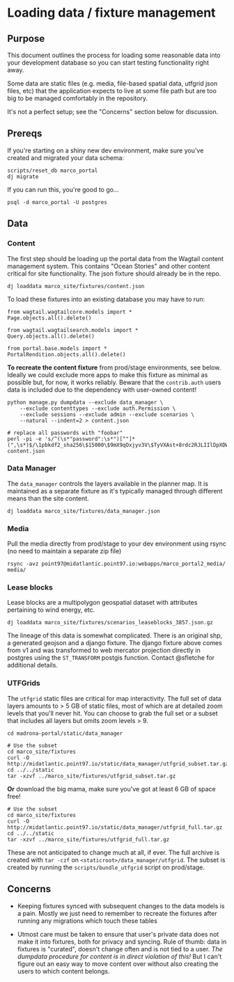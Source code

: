 # Loading data / fixture management

## Purpose

This document outlines the process for loading some reasonable data into 
your development database so you can start testing functionality right away.

Some data are static files (e.g. media, file-based spatial data, utfgrid json files, etc)
 that the application expects to live at some file path but are too big to be managed comfortably in the repository.

It's not a perfect setup; see the "Concerns" section below for discussion.

## Prereqs

If you're starting on a shiny new dev environment, make sure you've created and
migrated your data schema:

```
scripts/reset_db marco_portal
dj migrate
```

If you can run this, you're good to go...

```
psql -d marco_portal -U postgres 
```

## Data 


### Content

The first step should be loading up the portal data from the Wagtail content management system. This contains "Ocean Stories" and other content critical for site functionality. 
The json fixture should already be in the repo.

```
dj loaddata marco_site/fixtures/content.json
```

To load these fixtures into an existing database you may have to run:

```
from wagtail.wagtailcore.models import *
Page.objects.all().delete()

from wagtail.wagtailsearch.models import *
Query.objects.all().delete()

from portal.base.models import *
PortalRendition.objects.all().delete()
```

**To recreate the content fixture** from prod/stage environments, see below. 
Ideally we could exclude more apps to make this fixture as minimal as possible 
but, for now, it works reliably. Beware that the `contrib.auth` users data is included
due to the dependency with user-owned content!

```
python manage.py dumpdata --exclude data_manager \
    --exclude contenttypes --exclude auth.Permission \
    --exclude sessions --exclude admin --exclude scenarios \
    --natural --indent=2 > content.json

# replace all passwords with "foobar"
perl -pi -e 's/^(\s*"password":\s*")[^"]*(",\s*)$/\1pbkdf2_sha256\$15000\$9mX9qOxjyv3V\$TyVXAst+8rdc2RJLIIlDpXDW+ZuRV8G9+gM2GIz8LYE=\2/g;' content.json
```

### Data Manager

The `data_manager` controls the layers available in the planner map. It is maintained
as a separate fixture as it's typically managed through different means than the 
site content.

```
dj loaddata marco_site/fixtures/data_manager.json
```

### Media

Pull the media directly from prod/stage to your dev environment using rsync (no need to maintain a separate zip file)

```
rsync -avz point97@midatlantic.point97.io:webapps/marco_portal2_media/ media/
```

### Lease blocks

Lease blocks are a multipolygon geospatial dataset with attributes pertaining 
to wind energy, etc. 

```
dj loaddata marco_site/fixtures/scenarios_leaseblocks_3857.json.gz
```

The lineage of this data is somewhat complicated. There is an original shp, a
generated geojson and a django fixture. The django fixture above comes from v1 and was transformed to web mercator projection directly in postgres using the `ST_TRANSFORM` postgis function. Contact @sfletche for additional details.

### UTFGrids

The `utfgrid` static files are critical for map interactivity. The full set of 
data layers amounts to > 5 GB of static files, most of which are at detailed zoom
levels that you'll never hit. You can choose to grab the full set or a subset that
includes all layers but omits zoom levels > 9. 

```
cd madrona-portal/static/data_manager

# Use the subset
cd marco_site/fixtures
curl -O http://midatlantic.point97.io/static/data_manager/utfgrid_subset.tar.gz
cd ../../static
tar -xzvf ../marco_site/fixtures/utfgrid_subset.tar.gz  
```

**Or** download the big mama, make sure you've got at least 6 GB of space free!

```
# Use the subset
cd marco_site/fixtures
curl -O http://midatlantic.point97.io/static/data_manager/utfgrid_full.tar.gz
cd ../../static
tar -xzvf ../marco_site/fixtures/utfgrid_full.tar.gz  
```

These are not anticipated to change much at all, if ever. 
The full archive is created with `tar -czf` on `<staticroot>/data_manager/utfgrid`. 
The subset is created by running the `scripts/bundle_utfgrid` script on prod/stage.

## Concerns

* Keeping fixtures synced with subsequent changes to the data models is a pain.
 Mostly we just need to remember to recreate the fixtures after running any
 migrations which touch these tables

* Utmost care must be taken to ensure that user's private data does not make it
into fixtures, both for privacy and syncing. Rule of thumb: data in fixtures is 
"curated", doesn't change often and is not tied to a user. *The dumpdata procedure 
for content is in direct violation of this!* But I can't figure out an easy way 
to move content over without also creating the users to which content belongs.

